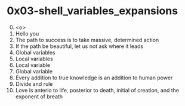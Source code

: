 <h1>0x03-shell_variables_expansions</h1>

00. &lt;o&gt;<br>
01. Hello you<br>
02. The path to success is to take massive, determined action<br>
03. If the path be beautiful, let us not ask where it leads<br>
04. Global variables<br>
05. Local variables<br>
06. Local variable<br>
07. Global variable<br>
08. Every addition to true knowledge is an addition to human power<br>
09. Divide and rule<br>
10. Love is anterio to life, posterior to death, initial of creation, and the exponent of breath<br>

